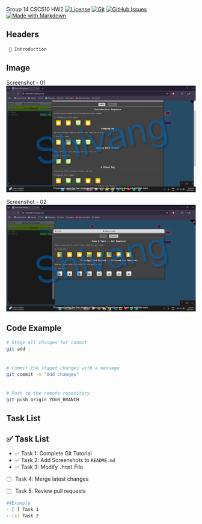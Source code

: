 Group 14 CSC510 HW2
[![License](https://img.shields.io/github/license/username/repository)](https://github.com/username/repository/blob/main/LICENSE)
[![Git](https://img.shields.io/badge/Version-Control--Git-orange?logo=git&logoColor=white)](https://git-scm.com/)
[![GitHub Issues](https://img.shields.io/github/issues/username/repository)](https://github.com/username/repository/issues)
[![Made with Markdown](https://img.shields.io/badge/Made%20with-Markdown-1f425f.svg)](https://www.markdownguide.org/)

## Headers
```md
 📝 Introduction
```

##  Image

Screenshot - 01
![Main Level](/Main%20Level%20-%20Watermark.png)

Screenshot - 02
![Remote Level](/Remote%20Level%20-%20Watermark.png)


## Code Example


```sh
# Stage all changes for commit
git add .


# Commit the staged changes with a message
git commit -m "Add changes"


# Push to the remote repository
git push origin YOUR_BRANCH
```


## Task List


## ✅ Task List  


- ✅ Task 1: Complete Git Tutorial 
- ✅ Task 2: Add Screenshots to `README.md`  
- ✅ Task 3: Modify `.html` File  
- [ ] Task 4: Merge latest changes  
- [ ] Task 5: Review pull requests 


```sh
##Example
- [ ] Task 1
- [x] Task 2
```